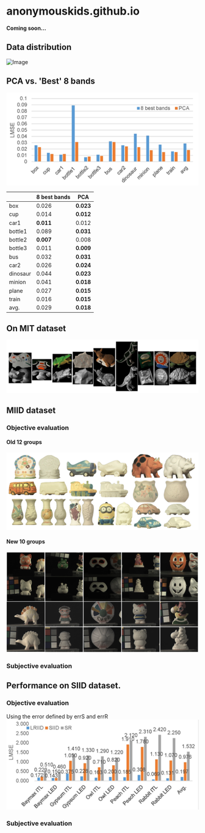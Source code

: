 # anonymouskids.github.io
**Coming soon...**

## Data distribution

![Image](https://farm5.staticflickr.com/4721/26045732858_1133701b2c_b.jpg)

## PCA vs. 'Best' 8 bands
![Image](bestbanddata.jpg)

<table class="tableizer-table">
<thead><tr class="tableizer-firstrow"><th></th><th>8 best bands</th><th>PCA</th></tr></thead><tbody>
 <tr><td>box</td><td>0.026 </td><td><strong>0.023 </strong></td></tr>
 <tr><td>cup </td><td>0.014 </td><td><strong>0.012 </strong> </td></tr>
 <tr><td>car1</td><td><strong>0.011 </strong></td><td>0.012 </td></tr>
 <tr><td>bottle1 </td><td>0.089 </td><td><strong>0.031 </strong> </td></tr>
 <tr><td>bottle2</td><td><strong>0.007 </strong> </td><td>0.008 </td></tr>
 <tr><td>bottle3</td><td>0.011 </td><td><strong>0.009 </strong> </td></tr>
 <tr><td>bus </td><td>0.032 </td><td><strong>0.031 </strong> </td></tr>
 <tr><td>car2</td><td>0.026 </td><td><strong>0.024 </strong> </td></tr>
 <tr><td>dinosaur </td><td>0.044 </td><td><strong>0.023 </strong></td></tr>
 <tr><td>minion </td><td>0.041 </td><td><strong>0.018 </strong> </td></tr>
 <tr><td>plane</td><td>0.027 </td><td><strong>0.015 </strong> </td></tr>
 <tr><td>train</td><td>0.016 </td><td><strong>0.015 </strong> </td></tr>
 <tr><td>avg. </td><td>0.029 </td><td><strong>0.018 </strong> </td></tr>
</tbody></table>

## On MIT dataset
![Image](mit.jpg)

## MIID dataset
### Objective evaluation
#### Old 12 groups
![Image](MIID_old.jpg)
#### New 10 groups
![Image](miid.jpg)
### Subjective evaluation


## Performance on SIID dataset.
### Objective evaluation
Using the error defined by errS and errR
![Image](siid.jpg)
### Subjective evaluation
